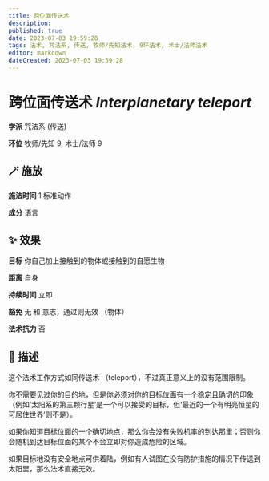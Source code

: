 ```yaml
---
title: 跨位面传送术
description: 
published: true
date: 2023-07-03 19:59:28
tags: 法术, 咒法系, 传送, 牧师/先知法术, 9环法术, 术士/法师法术
editor: markdown
dateCreated: 2023-07-03 19:59:28
---
```


# **跨位面传送术** *Interplanetary teleport*

**学派** 咒法系 (传送) 

**环位** 牧师/先知 9, 术士/法师 9

## 🪄 施放

**施法时间** 1 标准动作

**成分** 语言

## ✨ 效果 

**目标** 你自己加上接触到的物体或接触到的自愿生物 

**距离** 自身  

**持续时间** 立即 

**豁免** 无 和 意志，通过则无效 （物体）

**法术抗力** 否

## 📖 描述

这个法术工作方式如同传送术 （teleport），不过真正意义上的没有范围限制。

你不需要见过你的目的地，但是你必须对你的目标位面有一个稳定且确切的印象 （例如‘太阳系的第三颗行星’是一个可以接受的目标，但‘最近的一个有明亮恒星的可居住世界’则不是）。

如果你知道目标位面的一个确切地点，那么你会没有失败机率的到达那里；否则你会随机到达目标位面的某个不会立即对你造成危险的区域。

如果目标地没有安全地点可供着陆，例如有人试图在没有防护措施的情况下传送到太阳里，那么法术直接无效。
    